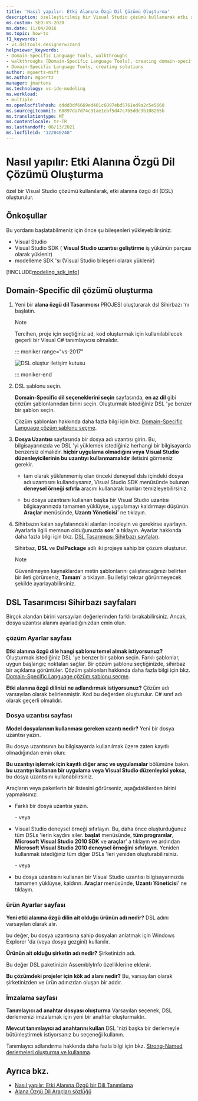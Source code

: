 ```yaml
---
title: 'Nasıl yapılır: Etki Alanına Özgü Dil Çözümü Oluşturma'
description: özelleştirilmiş bir Visual Studio çözümü kullanarak etki alanına özgü dil (DSL) oluşturmayı öğrenin.
ms.custom: SEO-VS-2020
ms.date: 11/04/2016
ms.topic: how-to
f1_keywords:
- vs.dsltools.designerwizard
helpviewer_keywords:
- Domain-Specific Language Tools, walkthroughs
- walkthroughs [Domain-Specific Language Tools], creating domain-specific language
- Domain-Specific Language Tools, creating solutions
author: mgoertz-msft
ms.author: mgoertz
manager: jmartens
ms.technology: vs-ide-modeling
ms.workload:
- multiple
ms.openlocfilehash: dddd3df6669ed401c6097ebd5761ed9a2c5e5660
ms.sourcegitcommit: 68897da7d74c31ae1ebf5d47c7b5ddc9b108265b
ms.translationtype: MT
ms.contentlocale: tr-TR
ms.lasthandoff: 08/13/2021
ms.locfileid: "122040248"
---
```

# <a name="how-to-create-a-domain-specific-language-solution"></a>Nasıl yapılır: Etki Alanına Özgü Dil Çözümü Oluşturma
özel bir Visual Studio çözümü kullanılarak, etki alanına özgü dil (DSL) oluşturulur.

## <a name="prerequisites"></a>Önkoşullar

Bu yordamı başlatabilmeniz için önce şu bileşenleri yükleyebilirsiniz:

- Visual Studio
- Visual Studio SDK ( **Visual Studio uzantısı geliştirme** iş yükünün parçası olarak yüklenir)
- modelleme SDK 'sı (Visual Studio bileşeni olarak yüklenir)

[!INCLUDE[modeling_sdk_info](includes/modeling_sdk_info.md)]

## <a name="creating-a-domain-specific-language-solution"></a>Domain-Specific dil çözümü oluşturma

1. Yeni bir **alana özgü dil Tasarımcısı** PROJESI oluşturarak dsl Sihirbazı 'nı başlatın.

   > [!NOTE]
   > Tercihen, proje için seçtiğiniz ad, kod oluşturmak için kullanılabilecek geçerli bir Visual C# tanımlayıcısı olmalıdır.

   ::: moniker range="vs-2017"

   ![DSL oluştur iletişim kutusu](../modeling/media/create_dsldialog.png)

   ::: moniker-end

2. DSL şablonu seçin.

    **Domain-Specific dil seçeneklerini seçin** sayfasında, **en az dil** gibi çözüm şablonlarından birini seçin. Oluşturmak istediğiniz DSL 'ye benzer bir şablon seçin.

    Çözüm şablonları hakkında daha fazla bilgi için bkz. [Domain-Specific Language çözüm şablonu seçme](../modeling/choosing-a-domain-specific-language-solution-template.md).

3. **Dosya Uzantısı** sayfasında bir dosya adı uzantısı girin. Bu, bilgisayarınızda ve DSL 'yi yüklemek istediğiniz herhangi bir bilgisayarda benzersiz olmalıdır. **hiçbir uygulama olmadığını veya Visual Studio düzenleyicilerinin bu uzantıyı kullanmamalıdır** iletisini görmeniz gerekir.

   - tam olarak yüklenmemiş olan önceki deneysel dsls içindeki dosya adı uzantısını kullandıysanız, Visual Studio SDK menüsünde bulunan **deneysel örneği sıfırla** aracını kullanarak bunları temizleyebilirsiniz.

   - bu dosya uzantısını kullanan başka bir Visual Studio uzantısı bilgisayarınızda tamamen yüklüyse, uygulamayı kaldırmayı düşünün. **Araçlar** menüsünde, **Uzantı Yöneticisi**' ne tıklayın.

4. Sihirbazın kalan sayfalarındaki alanları inceleyin ve gerekirse ayarlayın. Ayarlarla ilgili memnun olduğunuzda **son**' a tıklayın. Ayarlar hakkında daha fazla bilgi için bkz. [DSL Tasarımcısı Sihirbazı sayfaları](#settings).

    Sihirbaz, **DSL** ve **DslPackage** adlı iki projeye sahip bir çözüm oluşturur.

   > [!NOTE]
   > Güvenilmeyen kaynaklardan metin şablonlarını çalıştıracağınızı belirten bir ileti görürseniz, **Tamam**' a tıklayın. Bu iletiyi tekrar görünmeyecek şekilde ayarlayabilirsiniz.

## <a name="the-dsl-designer-wizard-pages"></a><a name="settings"></a> DSL Tasarımcısı Sihirbazı sayfaları
 Birçok alandan birini varsayılan değerlerinden farklı bırakabilirsiniz. Ancak, dosya uzantısı alanını ayarladığınızdan emin olun.

### <a name="solution-settings-page"></a>çözüm Ayarlar sayfası
 **Etki alanına özgü dile hangi şablonu temel almak istiyorsunuz?**
Oluşturmak istediğiniz DSL 'ye benzer bir şablon seçin. Farklı şablonlar, uygun başlangıç noktaları sağlar. Bir çözüm şablonu seçtiğinizde, sihirbaz bir açıklama görüntüler. Çözüm şablonları hakkında daha fazla bilgi için bkz. [Domain-Specific Language çözüm şablonu seçme](../modeling/choosing-a-domain-specific-language-solution-template.md).

 **Etki alanına özgü dilinizi ne adlandırmak istiyorsunuz?**
Çözüm adı varsayılan olarak belirlenmiştir. Kod bu değerden oluşturulur. C# sınıf adı olarak geçerli olmalıdır.

### <a name="file-extension-page"></a>Dosya uzantısı sayfası
 **Model dosyalarının kullanması gereken uzantı nedir?**
Yeni bir dosya uzantısı yazın.

 Bu dosya uzantısının bu bilgisayarda kullanılmak üzere zaten kayıtlı olmadığından emin olun:

 **Bu uzantıyı işlemek için kayıtlı diğer araç ve uygulamalar** bölümüne bakın. **bu uzantıyı kullanan bir uygulama veya Visual Studio düzenleyici yoksa**, bu dosya uzantısını kullanabilirsiniz.

 Araçların veya paketlerin bir listesini görürseniz, aşağıdakilerden birini yapmalısınız:

- Farklı bir dosya uzantısı yazın.

     \- veya

- Visual Studio deneysel örneği sıfırlayın. Bu, daha önce oluşturduğunuz tüm DSLs 'lerin kaydını siler. **başlat** menüsünde, **tüm programlar**, **Microsoft Visual Studio 2010 SDK** ve **araçlar**' a tıklayın ve ardından **Microsoft Visual Studio 2010 deneysel örneğini sıfırlayın**. Yeniden kullanmak istediğiniz tüm diğer DSLs 'leri yeniden oluşturabilirsiniz.

     \- veya

- bu dosya uzantısını kullanan bir Visual Studio uzantısı bilgisayarınızda tamamen yüklüyse, kaldırın. **Araçlar** menüsünde, **Uzantı Yöneticisi**' ne tıklayın.

### <a name="product-settings-page"></a>ürün Ayarlar sayfası
 **Yeni etki alanına özgü dilin ait olduğu ürünün adı nedir?**
DSL adını varsayılan olarak alır.

 bu değer, bu dosya uzantısına sahip dosyaları anlatmak için Windows Explorer 'da (veya dosya gezgini) kullanılır.

 **Ürünün ait olduğu şirketin adı nedir?**
Şirketinizin adı.

 Bu değer DSL paketinizin AssemblyInfo özelliklerine eklenir.

 **Bu çözümdeki projeler için kök ad alanı nedir?**
Bu, varsayılan olarak şirketinizden ve ürün adınızdan oluşan bir addır.

### <a name="signing-page"></a>İmzalama sayfası
 **Tanımlayıcı ad anahtar dosyası oluşturma** Varsayılan seçenek, DSL derlemenizi imzalamak için yeni bir anahtar oluşturmaktır.

 **Mevcut tanımlayıcı ad anahtarını kullan** DSL 'nizi başka bir derlemeyle bütünleştirmek istiyorsanız bu seçeneği kullanın.

 Tanımlayıcı adlandırma hakkında daha fazla bilgi için bkz. [Strong-Named derlemeleri oluşturma ve kullanma](/dotnet/standard/assembly/create-use-strong-named).

## <a name="see-also"></a>Ayrıca bkz.

- [Nasıl yapılır: Etki Alanına Özgü bir Dili Tanımlama](../modeling/how-to-define-a-domain-specific-language.md)
- [Alana Özgü Dil Araçları sözlüğü](/previous-versions/bb126564(v=vs.100))